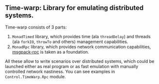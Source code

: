 Time-warp: Library for emulating distributed systems.
---

Time-warp consists of 3 parts:
  1. `MonadTimed` library, which provides time (ala `threadDelay`) and
     threads (ala `forkIO`, `throwTo` and others) management capabilities.
  2. `MonadRpc` library, which provides network communication capabilities,
     [msgpack-rpc](https://hackage.haskell.org/package/msgpack-rpc-1.0.0)
     is taken as a foundation.

All these allow to write scenarios over distributed systems, which could be
launched either as real program or as fast emulation with manually controlled
network nastiness.
You can see examples in `Control.TimeWarp.Rpc` module.
